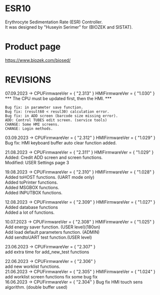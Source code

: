 # ESR10
 Erythrocyte Sedimentation Rate (ESR) Controller.
 <br>
 It was designed by "Huseyin Serimer" for (BIOZEK and SISTAT).


# Product page
https://www.biozek.com/biosed/

# REVISIONS
07.09.2023 -> CPUFirmwareVer = { "2.313" } HMIFirmwareVer = { "1.030" }
<br>
	*** The CPU must be updated first, then the HMI. ***
	
	Bug fix: in parameter save function.
	Bug fix: (result60 < resul30) calculation error.
	Bug fix: in ADD screen (barcode size missing error). 
	ADD: Control TUBES edit screen. (service tools)
	CHANGE: Some HMI screens.
	CHANGE: Login methods.
	


03.09.2023 -> CPUFirmwareVer = { "2.312" } HMIFirmwareVer = { "1.029" }
<br>
	Bug fix: HMI keyboard buffer auto clear function added.



21.08.2023 -> CPUFirmwareVer = { "2.311" } HMIFirmwareVer = { "1.029" }
<br>
	Added: Credit ADD screen and screen functions.
<br>
	Modified: USER Settings page 3
<br>


19.08.2023 -> CPUFirmwareVer = { "2.310" } HMIFirmwareVer = { "1.028" }
<br>
	Added toHOST functions. (UART mode only)
<br>
	Added toPrinter functions.
<br>
	Added MSGBOX functions.
<br>
	Added INPUTBOX functions.
<br>


12.08.2023 -> CPUFirmwareVer = { "2.309" } HMIFirmwareVer = { "1.027" }
<br>
	Added database functions
<br>
	Added a lot of functions.
<br>	

10.07.2023 -> CPUFirmwareVer = { "2.308" } HMIFirmwareVer = { "1.025" }
	<br>
	Add energy saver function. (USER level)(180sn)
	<br>
	Add load default parameters function. (ADMIN)
	<br>
	Add sendtoUART test function.(USER level)
	<br>

23.06.2023 -> CPUFirmwareVer = { "2.307" }
	<br>
	add extra time for add_new_test functions
	<br>

22.06.2023 -> CPUFirmwareVer = { "2.306" }
	<br>
	add new worklist functions.
	<br>
21.06.2023 -> CPUFirmwareVer = { "2.305" } 	HMIFirmwareVer = { "1.024" }
	<br>
	add worklist screen functions
	fix some bug fix
	<br>
16.06.2023 -> CPUFirmwareVer = { "2.304" }	Bug fix HMI touch sens algorithm. (double buffer used)
